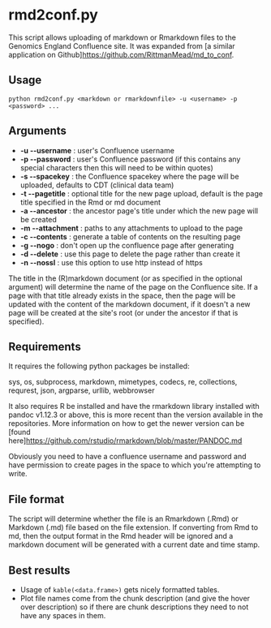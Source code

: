 # rmd2conf.py

This script allows uploading of markdown or Rmarkdown files to the Genomics England Confluence site. It was expanded from [a similar application on Github]<https://github.com/RittmanMead/md_to_conf>.

## Usage

`python rmd2conf.py <markdown or rmarkdownfile> -u <username> -p <password> ...`

## Arguments

  * **-u --username** : user's Confluence username
  * **-p --password** : user's Confluence password (if this contains any special characters then this will need to be within quotes)
  * **-s --spacekey** : the Confluence spacekey where the page will be uploaded, defaults to CDT (clinical data team)
  * **-t --pagetitle** : optional title for the new page upload, default is the page title specified in the Rmd or md document
  * **-a --ancestor** : the ancestor page's title under which the new page will be created
  * **-m --attachment** : paths to any attachments to upload to the page
  * **-c --contents** : generate a table of contents on the resulting page
  * **-g --nogo** : don't open up the confluence page after generating
  * **-d --delete** : use this page to delete the page rather than create it
  * **-n --nossl** : use this option to use http instead of https
  
The title in the (R)markdown document (or as specified in the optional argument) will determine the name of the page on the Confluence site. If a page with that title already exists in the space, then the page will be updated with the content of the markdown document, if it doesn't a new page will be created at the site's root (or under the ancestor if that is specified).

## Requirements

It requires the following python packages be installed:

  sys, os, subprocess, markdown, mimetypes, codecs, re, collections, requrest, json, argparse, urllib, webbrowser
  
It also requires R be installed and have the rmarkdown library installed with pandoc v1.12.3 or above, this is more recent than the version available in the repositories. More information on how to get the newer version can be [found here]<https://github.com/rstudio/rmarkdown/blob/master/PANDOC.md>

Obviously you need to have a confluence username and password and have permission to create pages in the space to which you're attempting to write.

## File format

The script will determine whether the file is an Rmarkdown (.Rmd) or Markdown (.md) file based on the file extension. If converting from Rmd to md, then the output format in the Rmd header will be ignored and a markdown document will be generated with a current date and time stamp.

## Best results

* Usage of `kable(<data.frame>)` gets nicely formatted tables.
* Plot file names come from the chunk description (and give the hover over description) so if there are chunk descriptions they need to not have any spaces in them.
